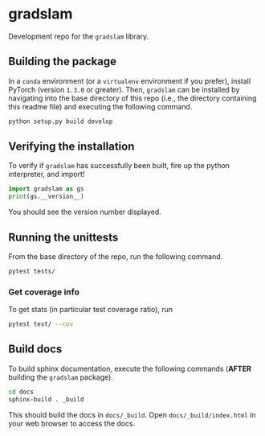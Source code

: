 # gradslam

Development repo for the `gradslam` library.


## Building the package

In a `conda` environment (or a `virtualenv` environment if you prefer), install PyTorch (version `1.3.0` or greater). Then, `gradslam` can be installed by navigating into the base directory of this repo (i.e., the directory containing this readme file) and executing the following command.

```bash
python setup.py build develop
```

## Verifying the installation

To verify if `gradslam` has successfully been built, fire up the python interpreter, and import!

```py
import gradslam as gs
print(gs.__version__)
```

You should see the version number displayed.

## Running the unittests

From the base directory of the repo, run the following command.

```bash
pytest tests/
```

### Get coverage info

To get stats (in particular test coverage ratio), run

```bash
pytest test/ --cov
```

## Build docs

To build sphinx documentation, execute the following commands (**AFTER** building the `gradslam` package).

```bash
cd docs
sphinx-build . _build
```

This should build the docs in `docs/_build`. Open `docs/_build/index.html` in your web browser to access the docs.
